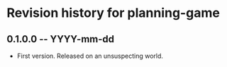 # Revision history for planning-game

## 0.1.0.0 -- YYYY-mm-dd

* First version. Released on an unsuspecting world.
